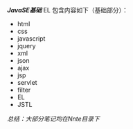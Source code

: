 ***JavaSE基础***
EL
包含内容如下（基础部分）：
  + html
  + css
  + javascript
  + jquery
  + xml
  + json
  + ajax
  + jsp
  + servlet
  + filter
  + EL
  + JSTL

*总结：大部分笔记均在Nnte目录下*
